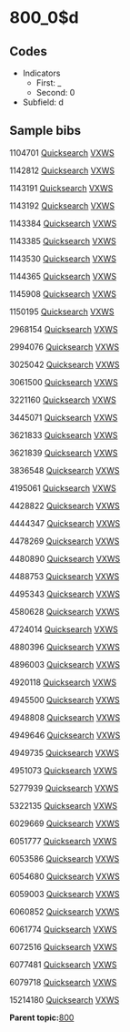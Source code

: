 # 800\_0$d

## Codes

-   Indicators
    -   First: \_
    -   Second: 0
-   Subfield: d

## Sample bibs

1104701 [Quicksearch](https://search.library.yale.edu/catalog/1104701) [VXWS](http://prodorbis.library.yale.edu:7014/vxws/GetHoldingsService?bibId=1104701)

1142812 [Quicksearch](https://search.library.yale.edu/catalog/1142812) [VXWS](http://prodorbis.library.yale.edu:7014/vxws/GetHoldingsService?bibId=1142812)

1143191 [Quicksearch](https://search.library.yale.edu/catalog/1143191) [VXWS](http://prodorbis.library.yale.edu:7014/vxws/GetHoldingsService?bibId=1143191)

1143192 [Quicksearch](https://search.library.yale.edu/catalog/1143192) [VXWS](http://prodorbis.library.yale.edu:7014/vxws/GetHoldingsService?bibId=1143192)

1143384 [Quicksearch](https://search.library.yale.edu/catalog/1143384) [VXWS](http://prodorbis.library.yale.edu:7014/vxws/GetHoldingsService?bibId=1143384)

1143385 [Quicksearch](https://search.library.yale.edu/catalog/1143385) [VXWS](http://prodorbis.library.yale.edu:7014/vxws/GetHoldingsService?bibId=1143385)

1143530 [Quicksearch](https://search.library.yale.edu/catalog/1143530) [VXWS](http://prodorbis.library.yale.edu:7014/vxws/GetHoldingsService?bibId=1143530)

1144365 [Quicksearch](https://search.library.yale.edu/catalog/1144365) [VXWS](http://prodorbis.library.yale.edu:7014/vxws/GetHoldingsService?bibId=1144365)

1145908 [Quicksearch](https://search.library.yale.edu/catalog/1145908) [VXWS](http://prodorbis.library.yale.edu:7014/vxws/GetHoldingsService?bibId=1145908)

1150195 [Quicksearch](https://search.library.yale.edu/catalog/1150195) [VXWS](http://prodorbis.library.yale.edu:7014/vxws/GetHoldingsService?bibId=1150195)

2968154 [Quicksearch](https://search.library.yale.edu/catalog/2968154) [VXWS](http://prodorbis.library.yale.edu:7014/vxws/GetHoldingsService?bibId=2968154)

2994076 [Quicksearch](https://search.library.yale.edu/catalog/2994076) [VXWS](http://prodorbis.library.yale.edu:7014/vxws/GetHoldingsService?bibId=2994076)

3025042 [Quicksearch](https://search.library.yale.edu/catalog/3025042) [VXWS](http://prodorbis.library.yale.edu:7014/vxws/GetHoldingsService?bibId=3025042)

3061500 [Quicksearch](https://search.library.yale.edu/catalog/3061500) [VXWS](http://prodorbis.library.yale.edu:7014/vxws/GetHoldingsService?bibId=3061500)

3221160 [Quicksearch](https://search.library.yale.edu/catalog/3221160) [VXWS](http://prodorbis.library.yale.edu:7014/vxws/GetHoldingsService?bibId=3221160)

3445071 [Quicksearch](https://search.library.yale.edu/catalog/3445071) [VXWS](http://prodorbis.library.yale.edu:7014/vxws/GetHoldingsService?bibId=3445071)

3621833 [Quicksearch](https://search.library.yale.edu/catalog/3621833) [VXWS](http://prodorbis.library.yale.edu:7014/vxws/GetHoldingsService?bibId=3621833)

3621839 [Quicksearch](https://search.library.yale.edu/catalog/3621839) [VXWS](http://prodorbis.library.yale.edu:7014/vxws/GetHoldingsService?bibId=3621839)

3836548 [Quicksearch](https://search.library.yale.edu/catalog/3836548) [VXWS](http://prodorbis.library.yale.edu:7014/vxws/GetHoldingsService?bibId=3836548)

4195061 [Quicksearch](https://search.library.yale.edu/catalog/4195061) [VXWS](http://prodorbis.library.yale.edu:7014/vxws/GetHoldingsService?bibId=4195061)

4428822 [Quicksearch](https://search.library.yale.edu/catalog/4428822) [VXWS](http://prodorbis.library.yale.edu:7014/vxws/GetHoldingsService?bibId=4428822)

4444347 [Quicksearch](https://search.library.yale.edu/catalog/4444347) [VXWS](http://prodorbis.library.yale.edu:7014/vxws/GetHoldingsService?bibId=4444347)

4478269 [Quicksearch](https://search.library.yale.edu/catalog/4478269) [VXWS](http://prodorbis.library.yale.edu:7014/vxws/GetHoldingsService?bibId=4478269)

4480890 [Quicksearch](https://search.library.yale.edu/catalog/4480890) [VXWS](http://prodorbis.library.yale.edu:7014/vxws/GetHoldingsService?bibId=4480890)

4488753 [Quicksearch](https://search.library.yale.edu/catalog/4488753) [VXWS](http://prodorbis.library.yale.edu:7014/vxws/GetHoldingsService?bibId=4488753)

4495343 [Quicksearch](https://search.library.yale.edu/catalog/4495343) [VXWS](http://prodorbis.library.yale.edu:7014/vxws/GetHoldingsService?bibId=4495343)

4580628 [Quicksearch](https://search.library.yale.edu/catalog/4580628) [VXWS](http://prodorbis.library.yale.edu:7014/vxws/GetHoldingsService?bibId=4580628)

4724014 [Quicksearch](https://search.library.yale.edu/catalog/4724014) [VXWS](http://prodorbis.library.yale.edu:7014/vxws/GetHoldingsService?bibId=4724014)

4880396 [Quicksearch](https://search.library.yale.edu/catalog/4880396) [VXWS](http://prodorbis.library.yale.edu:7014/vxws/GetHoldingsService?bibId=4880396)

4896003 [Quicksearch](https://search.library.yale.edu/catalog/4896003) [VXWS](http://prodorbis.library.yale.edu:7014/vxws/GetHoldingsService?bibId=4896003)

4920118 [Quicksearch](https://search.library.yale.edu/catalog/4920118) [VXWS](http://prodorbis.library.yale.edu:7014/vxws/GetHoldingsService?bibId=4920118)

4945500 [Quicksearch](https://search.library.yale.edu/catalog/4945500) [VXWS](http://prodorbis.library.yale.edu:7014/vxws/GetHoldingsService?bibId=4945500)

4948808 [Quicksearch](https://search.library.yale.edu/catalog/4948808) [VXWS](http://prodorbis.library.yale.edu:7014/vxws/GetHoldingsService?bibId=4948808)

4949646 [Quicksearch](https://search.library.yale.edu/catalog/4949646) [VXWS](http://prodorbis.library.yale.edu:7014/vxws/GetHoldingsService?bibId=4949646)

4949735 [Quicksearch](https://search.library.yale.edu/catalog/4949735) [VXWS](http://prodorbis.library.yale.edu:7014/vxws/GetHoldingsService?bibId=4949735)

4951073 [Quicksearch](https://search.library.yale.edu/catalog/4951073) [VXWS](http://prodorbis.library.yale.edu:7014/vxws/GetHoldingsService?bibId=4951073)

5277939 [Quicksearch](https://search.library.yale.edu/catalog/5277939) [VXWS](http://prodorbis.library.yale.edu:7014/vxws/GetHoldingsService?bibId=5277939)

5322135 [Quicksearch](https://search.library.yale.edu/catalog/5322135) [VXWS](http://prodorbis.library.yale.edu:7014/vxws/GetHoldingsService?bibId=5322135)

6029669 [Quicksearch](https://search.library.yale.edu/catalog/6029669) [VXWS](http://prodorbis.library.yale.edu:7014/vxws/GetHoldingsService?bibId=6029669)

6051777 [Quicksearch](https://search.library.yale.edu/catalog/6051777) [VXWS](http://prodorbis.library.yale.edu:7014/vxws/GetHoldingsService?bibId=6051777)

6053586 [Quicksearch](https://search.library.yale.edu/catalog/6053586) [VXWS](http://prodorbis.library.yale.edu:7014/vxws/GetHoldingsService?bibId=6053586)

6054680 [Quicksearch](https://search.library.yale.edu/catalog/6054680) [VXWS](http://prodorbis.library.yale.edu:7014/vxws/GetHoldingsService?bibId=6054680)

6059003 [Quicksearch](https://search.library.yale.edu/catalog/6059003) [VXWS](http://prodorbis.library.yale.edu:7014/vxws/GetHoldingsService?bibId=6059003)

6060852 [Quicksearch](https://search.library.yale.edu/catalog/6060852) [VXWS](http://prodorbis.library.yale.edu:7014/vxws/GetHoldingsService?bibId=6060852)

6061774 [Quicksearch](https://search.library.yale.edu/catalog/6061774) [VXWS](http://prodorbis.library.yale.edu:7014/vxws/GetHoldingsService?bibId=6061774)

6072516 [Quicksearch](https://search.library.yale.edu/catalog/6072516) [VXWS](http://prodorbis.library.yale.edu:7014/vxws/GetHoldingsService?bibId=6072516)

6077481 [Quicksearch](https://search.library.yale.edu/catalog/6077481) [VXWS](http://prodorbis.library.yale.edu:7014/vxws/GetHoldingsService?bibId=6077481)

6079718 [Quicksearch](https://search.library.yale.edu/catalog/6079718) [VXWS](http://prodorbis.library.yale.edu:7014/vxws/GetHoldingsService?bibId=6079718)

15214180 [Quicksearch](https://search.library.yale.edu/catalog/15214180) [VXWS](http://prodorbis.library.yale.edu:7014/vxws/GetHoldingsService?bibId=15214180)

**Parent topic:**[800](../../tags/800/800.md)

